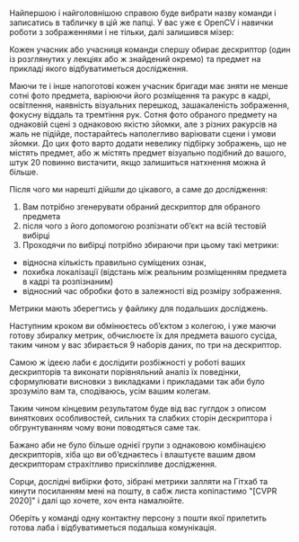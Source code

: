 Найпершою і найголовнішою справою буде вибрати назву команди і записатись в табличку в цій же папці. У вас уже є OpenCV і навички роботи з зображеннями і не тільки, далі залишився мізер: 

Кожен учасник або учасниця команди спершу обирає дескриптор (один із розглянутих у лекціях або ж знайдений окремо) та предмет на прикладі якого відбуватиметься дослідження. 

Маючи те і інше напоготові кожен учасник бригади має зняти не менше сотні фото предмета, варіюючи його розміщення та ракурс в кадрі, освітлення, наявність візуальних перешкод, зашакаленість зображення, фокусну віддаль та тремтіння рук. Сотня фото обраного предмету на однаковій сцені з однаковою якістю зйомки, але з різних ракурсів на жаль не підійде, постарайтесь наполегливо варіювати сцени і умови зйомки. До цих фото варто додати невелику підбірку зображень, що не містять предмет, або ж містять предмет візуально подібний до вашого, штук 20 повинно вистачити, якщо залишиться натхнення можна й більше. 

Після чого ми нарешті дійшли до цікавого, а саме до дослідження:

1. Вам потрібно згенерувати обраний дескриптор для обраного предмета
2. після чого з його допомогою розпізнати об’єкт на всій тестовій вибірці 
3. Проходячи по вибірці потрібно збираючи при цьому такі метрики: 
* відносна кількість правильно суміщених ознак, 
* похибка локалізації (відстань між реальним розміщенням предмета в кадрі та розпізнаним) 
* відносний час обробки фото в залежності від розміру зображення. 

Метрики мають зберегтись у файлику для подальших досліджень. 


Наступним кроком ви обмінюєтесь об’єктом з колегою, і уже маючи готову збиралку метрик, обчислюєте їх для предмета вашого сусіда, таким чином у вас збирається 9 наборів даних, по три на дескриптор. 


Самою ж ідеєю лаби є дослідити розбіжності у роботі ваших дескрипторів та виконати порівняльний аналіз їх поведінки, сформулювати висновки з викладками і прикладами так аби було зрозуміло вам та, сподіваюсь, усім вашим колегам. 

Таким чином кінцевим результатом буде від вас гуглдок з описом виняткових особливостей, сильних та слабких сторін дескриптора і обгрунтуванням чому вони поводяться саме так.

Бажано аби не було більше однієї групи з однаковою комбінацією дескрипторів, хіба що ви об’єднаєтесь і влаштуєте вашим двом дескрипторам страхітливо прискіпливе дослідження.


Сорци, дослідні вибірки фото, зібрані метрики залляти на Гітхаб та кинути посиланням мені на пошту, в сабж листа копіпастимо "[CVPR 2020]" і далі що хочете, хоч ента намалюйте. 

Оберіть у команді одну контактну персону з пошти якої прилетить готова лаба і відбуватиметься подальша комунікація.
